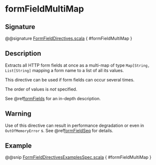 # formFieldMultiMap

## Signature

@@signature [FormFieldDirectives.scala](../../../../../../../../../akka-http/src/main/scala/akka/http/scaladsl/server/directives/FormFieldDirectives.scala) { #formFieldMultiMap }

## Description

Extracts all HTTP form fields at once as a multi-map of type `Map[String, List[String]` mapping
a form name to a list of all its values.

This directive can be used if form fields can occur several times.

The order of values is *not* specified.

See @ref[formFields](formFields.md) for an in-depth description.

## Warning

Use of this directive can result in performance degradation or even in `OutOfMemoryError` s.
See @ref[formFieldSeq](formFieldSeq.md) for details.

## Example

@@snip [FormFieldDirectivesExamplesSpec.scala](../../../../../../../test/scala/docs/http/scaladsl/server/directives/FormFieldDirectivesExamplesSpec.scala) { #formFieldMultiMap }